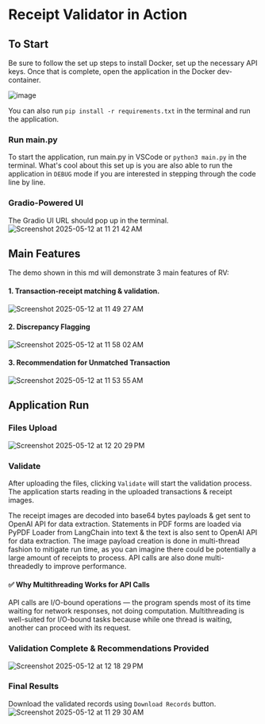# Receipt Validator in Action

## To Start
Be sure to follow the set up steps to install Docker, set up the necessary API keys. Once that is complete, open the application in the Docker dev-container.

![image](https://github.com/user-attachments/assets/283615d4-9cb4-4e8e-a4df-98d9b87902be)


You can also run `pip install -r requirements.txt` in the terminal and run the application.

### Run main.py
To start the application, run main.py in VSCode or `python3 main.py` in the terminal. 
What's cool about this set up is you are also able to run the application in `DEBUG` mode if you are interested in stepping through the code line by line.

### Gradio-Powered UI
The Gradio UI URL should pop up in the terminal.
![Screenshot 2025-05-12 at 11 21 42 AM](https://github.com/user-attachments/assets/71dc5c87-d816-46b8-8496-35250c53b536)

## Main Features
The demo shown in this md will demonstrate 3 main features of RV:
#### 1. Transaction-receipt matching & validation.
![Screenshot 2025-05-12 at 11 49 27 AM](https://github.com/user-attachments/assets/bbfab5c1-7077-4cab-8939-538dbba8676b)
#### 2. Discrepancy Flagging
![Screenshot 2025-05-12 at 11 58 02 AM](https://github.com/user-attachments/assets/62180a06-ca45-496c-a56e-eec7c7b9d722)
#### 3. Recommendation for Unmatched Transaction
![Screenshot 2025-05-12 at 11 53 55 AM](https://github.com/user-attachments/assets/5a6f1f6a-1c38-4448-a589-e5d8ff70bca7)


## Application Run

### Files Upload
![Screenshot 2025-05-12 at 12 20 29 PM](https://github.com/user-attachments/assets/3fc9647e-8c18-437d-942b-1d44371f2954)

### Validate
After uploading the files, clicking `Validate` will start the validation process. The application starts reading in the uploaded transactions & receipt images.

The receipt images are decoded into base64 bytes payloads & get sent to OpenAI API for data extraction. Statements in PDF forms are loaded via PyPDF Loader from LangChain into text & the text
is also sent to OpenAI API for data extraction. The image payload creation is done in multi-thread fashion to mitigate run time, as you can imagine there could be potentially a large amount of receipts to process.
API calls are also done multi-threadedly to improve performance.

#### ✅ Why Multithreading Works for API Calls
API calls are I/O-bound operations — the program spends most of its time waiting for network responses, not doing computation. Multithreading is well-suited for I/O-bound tasks because while one thread is waiting, another can proceed with its request.

### Validation Complete & Recommendations Provided
![Screenshot 2025-05-12 at 12 18 29 PM](https://github.com/user-attachments/assets/74d83dcf-95c0-4286-a0c1-b6163531494e)

### Final Results
Download the validated records using `Download Records` button.
![Screenshot 2025-05-12 at 11 29 30 AM](https://github.com/user-attachments/assets/5a2a1608-96a7-48e3-8242-cf2778c1f5e6)

